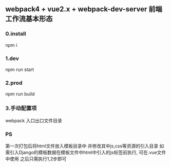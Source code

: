## webpack4 + vue2.x + webpack-dev-server 前端工作流基本形态

### 0.install
npm i
### 1.dev
npm run start
### 2.prod
npm run build

### 3.手动配置项
webpack 入口出口文件目录

### PS
第一次打包后将html文件放入模板目录中 并修改其中js,css等资源的引入目录 如需引入Django的模板数据在模板文件中html中引入的js标签前执行, 可在.vue文件中使用
之后只需执行1,2步即可
